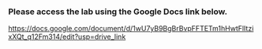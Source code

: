 ### Please access the lab using the Google Docs link below.
https://docs.google.com/document/d/1wU7yB9BgBrBvpFFTETm1hHwtFlItzixXQt_q12Fm314/edit?usp=drive_link
